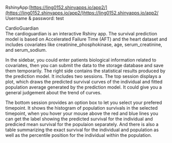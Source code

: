 RshinyApp:[https://ling0152.shinyapps.io/app2/](https://ling0152.shinyapps.io/app2/)https://ling0152.shinyapps.io/app2/  
Username & password: test  

CardioGuardian  
The cardioguardian is an interactive Rshiny app. The survival prediction model is based on Accelerated Failure Time (AFT) and the heart dataset and includes covariates like creatinine_phosphokinase, age, serum_creatinine, and serum_sodium.  

In the sidebar, you could enter patients biological information related to covariates, then you can submit the data to the storage database and save them temporarily. The right side contains the statistical results produced by the prediction model. It includes two sessions. The top session displays a plot, which draws the predicted survival curves of the
individual and fitted population average generated by the prediction model. It could give you a general judgement about the trend of curves.  

The bottom session provides an option box to let you select your prefered timepoint. It shows the histogram of population survivals in the selected timepoint, when you hover your mouse above the red and blue lines you can get the label showing the predicted survival for the individual and predicied mean survival for the populaion separately.
And there is also a table summarizing the exact survival for the individual and population as well as the percentile position for the individual within the population.


